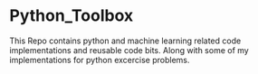 # Python_Toolbox
This Repo contains python and machine learning related code implementations and reusable code bits. Along with some of my implementations for python excercise problems. 
